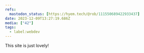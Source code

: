 ```yaml
---
refs:
  mastodon_status: [https://hyem.tech/@rob/111550689422933437]
date: 2023-12-09T13:27:19.686Z
media: ["42"]
tags:
  - label:webdev
---
```


This site is just lovely!
